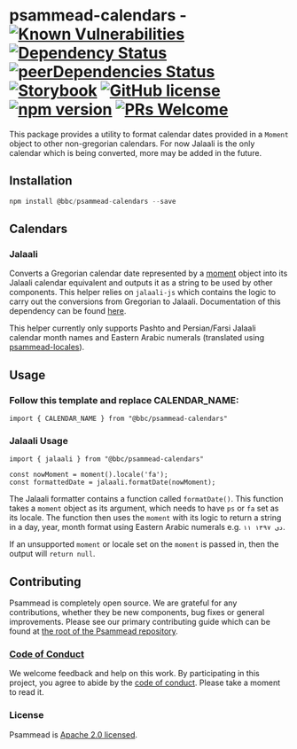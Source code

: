 # psammead-calendars - [![Known Vulnerabilities](https://snyk.io/test/github/bbc/psammead/badge.svg?targetFile=packages%2Fcomponents%2Fpsammead-calendars%2Fpackage.json)](https://snyk.io/test/github/bbc/psammead?targetFile=packages%2Fcomponents%2Fpsammead-calendars%2Fpackage.json) [![Dependency Status](https://david-dm.org/bbc/psammead.svg?path=packages/components/psammead-calendars)](https://david-dm.org/bbc/psammead?path=packages/components/psammead-calendars) [![peerDependencies Status](https://david-dm.org/bbc/psammead/peer-status.svg?path=packages/components/psammead-calendars)](https://david-dm.org/bbc/psammead?path=packages/components/psammead-calendars&type=peer) [![Storybook](https://raw.githubusercontent.com/storybooks/brand/master/badge/badge-storybook.svg?sanitize=true)](https://bbc.github.io/psammead/?path=/story/moment-calendars--containing-image) [![GitHub license](https://img.shields.io/badge/license-Apache%202.0-blue.svg)](https://github.com/bbc/psammead/blob/latest/LICENSE) [![npm version](https://img.shields.io/npm/v/@bbc/psammead-calendars.svg)](https://www.npmjs.com/package/@bbc/psammead-calendars) [![PRs Welcome](https://img.shields.io/badge/PRs-welcome-brightgreen.svg)](https://github.com/bbc/psammead/blob/latest/CONTRIBUTING.md)

This package provides a utility to format calendar dates provided in a `Moment` object to other non-gregorian calendars. For now Jalaali is the only calendar which is being converted, more may be added in the future.

## Installation

```jsx
npm install @bbc/psammead-calendars --save
```

## Calendars

### Jalaali

Converts a Gregorian calendar date represented by a [moment](https://momentjs.com) object into its Jalaali calendar equivalent and outputs it as a string to be used by other components. This helper relies on `jalaali-js` which contains the logic to carry out the conversions from Gregorian to Jalaali. Documentation of this dependency can be found [here](https://www.npmjs.com/package/jalaali-js).

This helper currently only supports Pashto and Persian/Farsi Jalaali calendar month names and Eastern Arabic numerals (translated using [psammead-locales](../psammead-locales)).

## Usage

<!-- Description of the component usage -->
### Follow this template and replace CALENDAR_NAME:
```
import { CALENDAR_NAME } from "@bbc/psammead-calendars"
```
### Jalaali Usage
```
import { jalaali } from "@bbc/psammead-calendars"

const nowMoment = moment().locale('fa');
const formattedDate = jalaali.formatDate(nowMoment);
```
The Jalaali formatter contains a function called `formatDate()`. This function takes a `moment` object as its argument, which needs to have `ps` or `fa` set as its locale. The function then uses the `moment` with its logic to return a string in a day, year, month format using Eastern Arabic numerals e.g. `۱۱ دی ۱۳۹۷`.

If an unsupported `moment` or locale set on the `moment` is passed in, then the output will `return null`.

## Contributing

Psammead is completely open source. We are grateful for any contributions, whether they be new components, bug fixes or general improvements. Please see our primary contributing guide which can be found at [the root of the Psammead repository](https://github.com/bbc/psammead/blob/latest/CONTRIBUTING.md).

### [Code of Conduct](https://github.com/bbc/psammead/blob/latest/CODE_OF_CONDUCT.md)

We welcome feedback and help on this work. By participating in this project, you agree to abide by the [code of conduct](https://github.com/bbc/psammead/blob/latest/CODE_OF_CONDUCT.md). Please take a moment to read it.

### License

Psammead is [Apache 2.0 licensed](https://github.com/bbc/psammead/blob/latest/LICENSE).
